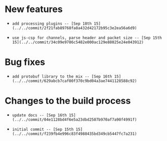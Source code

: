 
# New features

-     add processing plugins -- [Sep 18th 15](../../commit/2f21fab89768fa8a432d42172b95c3e2ea56a6d9)
-     use js-csp for channels, parse header and packet size -- [Sep 15th 15](../../commit/34c09e9786c5482e000ac129e88025e24e043912)

# Bug fixes

-     add protobuf library to the mix -- [Sep 16th 15](../../commit/629abcb7caf00f370c9bd04a3ae7441128588c92)

# Changes to the build process

-     update docs -- [Sep 16th 15](../../commit/04e1128bd4f6e5a23dbd2507b970af7a90f4991f)
-     initial commit -- [Sep 15th 15](../../commit/f239fb4e996c83f4988435bd349cb5447fc7a231)
